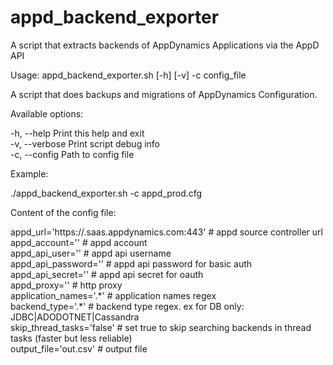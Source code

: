 # appd_backend_exporter
A script that extracts backends of AppDynamics Applications via the AppD API

Usage: appd_backend_exporter.sh [-h] [-v] -c config_file

A script that does backups and migrations of AppDynamics Configuration.

Available options:

-h, --help        Print this help and exit<br>
-v, --verbose     Print script debug info<br>
-c, --config      Path to config file<br>

Example:

./appd_backend_exporter.sh -c appd_prod.cfg<br>

Content of the config file:

appd_url='https://<account>.saas.appdynamics.com:443' # appd source controller url<br>
appd_account='<account>' # appd account<br>
appd_api_user='<user>' # appd api username<br>
appd_api_password='<password>' # appd api password for basic auth<br>
appd_api_secret='<secret>' # appd api secret for oauth <br>
appd_proxy='' # http proxy<br>
application_names='.\*' # application names regex<br>
backend_type='.\*' # backend type regex. ex for DB only: JDBC|ADODOTNET|Cassandra <br>
skip_thread_tasks='false' # set true to skip searching backends in thread tasks (faster but less reliable) <br>
output_file='out.csv' # output file <br>
